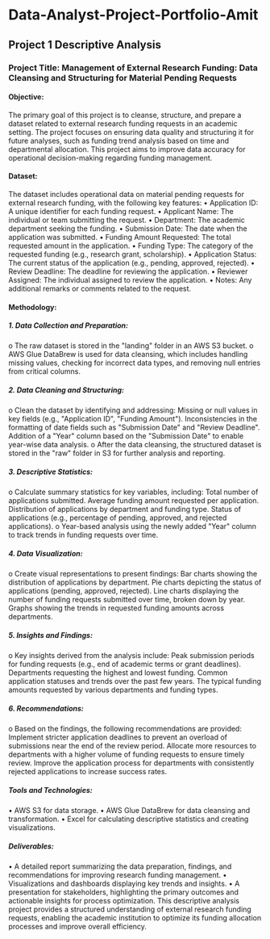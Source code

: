 # Data-Analyst-Project-Portfolio-Amit

## Project 1 Descriptive Analysis
### Project Title: Management of External Research Funding: Data Cleansing and Structuring for Material Pending Requests
#### Objective:
The primary goal of this project is to cleanse, structure, and prepare a dataset related to external research funding requests in an academic setting. The project focuses on ensuring data quality and structuring it for future analyses, such as funding trend analysis based on time and departmental allocation. This project aims to improve data accuracy for operational decision-making regarding funding management.
#### Dataset:
The dataset includes operational data on material pending requests for external research funding, with the following key features:
•	Application ID: A unique identifier for each funding request.
•	Applicant Name: The individual or team submitting the request.
•	Department: The academic department seeking the funding.
•	Submission Date: The date when the application was submitted.
•	Funding Amount Requested: The total requested amount in the application.
•	Funding Type: The category of the requested funding (e.g., research grant, scholarship).
•	Application Status: The current status of the application (e.g., pending, approved, rejected).
•	Review Deadline: The deadline for reviewing the application.
•	Reviewer Assigned: The individual assigned to review the application.
•	Notes: Any additional remarks or comments related to the request.
#### Methodology:
##### 1.	Data Collection and Preparation:
o	The raw dataset is stored in the "landing" folder in an AWS S3 bucket.
o	AWS Glue DataBrew is used for data cleansing, which includes handling missing values, checking for incorrect data types, and removing null entries from critical columns.
##### 2.	Data Cleaning and Structuring:
o	Clean the dataset by identifying and addressing:
  Missing or null values in key fields (e.g., "Application ID", "Funding Amount").
  Inconsistencies in the formatting of date fields such as "Submission Date" and "Review Deadline".
  Addition of a "Year" column based on the "Submission Date" to enable year-wise data analysis.
o	After the data cleansing, the structured dataset is stored in the "raw" folder in S3 for further analysis and reporting.
##### 3.	Descriptive Statistics:
o	Calculate summary statistics for key variables, including:
  Total number of applications submitted.
  Average funding amount requested per application.
  Distribution of applications by department and funding type.
	Status of applications (e.g., percentage of pending, approved, and rejected applications).
o	Year-based analysis using the newly added "Year" column to track trends in funding requests over time.
##### 4.	Data Visualization:
o	Create visual representations to present findings:
  Bar charts showing the distribution of applications by department.
  Pie charts depicting the status of applications (pending, approved, rejected).
  Line charts displaying the number of funding requests submitted over time, broken down by year.
  Graphs showing the trends in requested funding amounts across departments.
##### 5.	Insights and Findings:
o	Key insights derived from the analysis include:
  Peak submission periods for funding requests (e.g., end of academic terms or grant deadlines).
  Departments requesting the highest and lowest funding.
  Common application statuses and trends over the past few years.
  The typical funding amounts requested by various departments and funding types.
##### 6.	Recommendations:
o	Based on the findings, the following recommendations are provided:
  Implement stricter application deadlines to prevent an overload of submissions near the end of the review period.
  Allocate more resources to departments with a higher volume of funding requests to ensure timely review.
  Improve the application process for departments with consistently rejected applications to increase success rates.
##### Tools and Technologies:
•	AWS S3 for data storage.
•	AWS Glue DataBrew for data cleansing and transformation.
•	Excel for calculating descriptive statistics and creating visualizations.
##### Deliverables:
•	A detailed report summarizing the data preparation, findings, and recommendations for improving research funding management.
•	Visualizations and dashboards displaying key trends and insights.
•	A presentation for stakeholders, highlighting the primary outcomes and actionable insights for process optimization.
This descriptive analysis project provides a structured understanding of external research funding requests, enabling the academic institution to optimize its funding allocation processes and improve overall efficiency.
